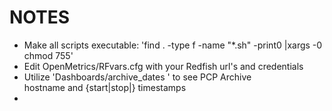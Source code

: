 # NOTES
* Make all scripts executable: 'find . -type f -name "*.sh" -print0 |xargs -0 chmod 755'
* Edit OpenMetrics/RFvars.cfg with your Redfish url's and credentials
* Utilize 'Dashboards/archive_dates <archive-name>' to see PCP Archive  
  hostname and {start|stop|} timestamps
* 
